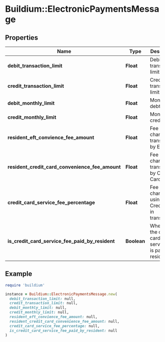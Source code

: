 # Buildium::ElectronicPaymentsMessage

## Properties

| Name | Type | Description | Notes |
| ---- | ---- | ----------- | ----- |
| **debit_transaction_limit** | **Float** | Debit transaction limit | [optional] |
| **credit_transaction_limit** | **Float** | Credit transaction limit | [optional] |
| **debit_monthly_limit** | **Float** | Monthly debt limit | [optional] |
| **credit_monthly_limit** | **Float** | Monthly credit limit | [optional] |
| **resident_eft_convience_fee_amount** | **Float** | Fee charged per transaction by EFT | [optional] |
| **resident_credit_card_convenience_fee_amount** | **Float** | Fee charged per transaction by Credit Card | [optional] |
| **credit_card_service_fee_percentage** | **Float** | Fee charged for using a Credit Card in transactions | [optional] |
| **is_credit_card_service_fee_paid_by_resident** | **Boolean** | Whether the credit card service fee is paid by residents | [optional] |

## Example

```ruby
require 'buildium'

instance = Buildium::ElectronicPaymentsMessage.new(
  debit_transaction_limit: null,
  credit_transaction_limit: null,
  debit_monthly_limit: null,
  credit_monthly_limit: null,
  resident_eft_convience_fee_amount: null,
  resident_credit_card_convenience_fee_amount: null,
  credit_card_service_fee_percentage: null,
  is_credit_card_service_fee_paid_by_resident: null
)
```

